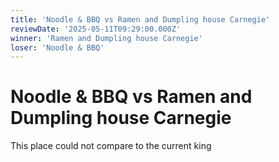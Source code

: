 ```yaml
---
title: 'Noodle & BBQ vs Ramen and Dumpling house Carnegie'
reviewDate: '2025-05-11T09:29:00.000Z'
winner: 'Ramen and Dumpling house Carnegie'
loser: 'Noodle & BBQ'
---
```

    
# Noodle & BBQ vs Ramen and Dumpling house Carnegie
      
This place could not compare to the current king
